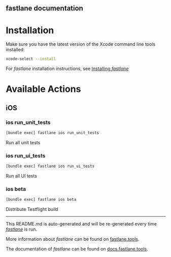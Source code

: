 fastlane documentation
----

# Installation

Make sure you have the latest version of the Xcode command line tools installed:

```sh
xcode-select --install
```

For _fastlane_ installation instructions, see [Installing _fastlane_](https://docs.fastlane.tools/#installing-fastlane)

# Available Actions

## iOS

### ios run_unit_tests

```sh
[bundle exec] fastlane ios run_unit_tests
```

Run all unit tests

### ios run_ui_tests

```sh
[bundle exec] fastlane ios run_ui_tests
```

Run all UI tests

### ios beta

```sh
[bundle exec] fastlane ios beta
```

Distribute Testflight build

----

This README.md is auto-generated and will be re-generated every time [_fastlane_](https://fastlane.tools) is run.

More information about _fastlane_ can be found on [fastlane.tools](https://fastlane.tools).

The documentation of _fastlane_ can be found on [docs.fastlane.tools](https://docs.fastlane.tools).
